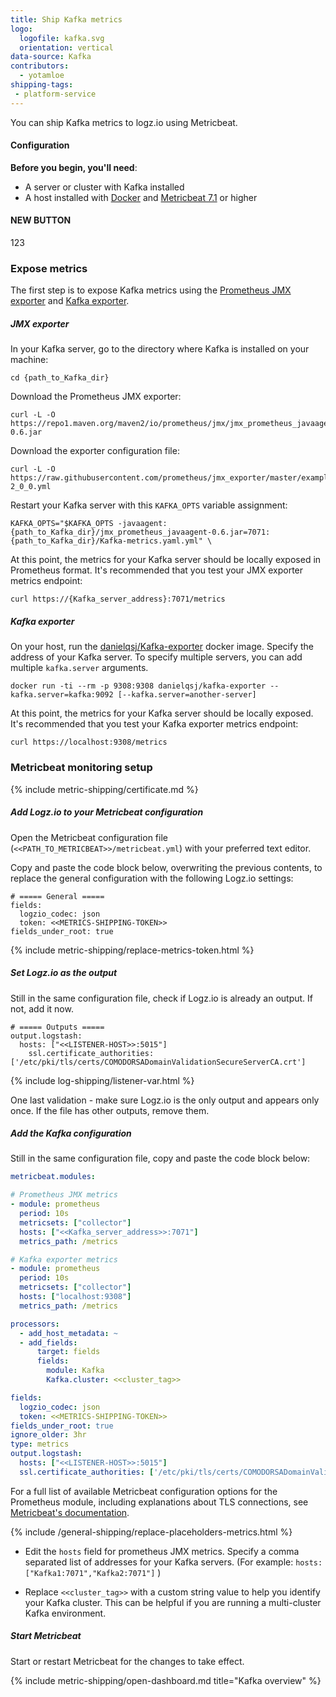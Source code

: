 ```yaml
---
title: Ship Kafka metrics
logo:
  logofile: kafka.svg
  orientation: vertical
data-source: Kafka
contributors:
  - yotamloe
shipping-tags:
 - platform-service
---
```


You can ship Kafka metrics to logz.io using Metricbeat.

#### Configuration

**Before you begin, you'll need**:

* A server or cluster with Kafka installed
* A host installed with [Docker](https://www.docker.com/get-started) and [Metricbeat 7.1](https://www.elastic.co/guide/en/beats/metricbeat/current/metricbeat-installation.html) or higher
#### NEW BUTTON
123
<!-- logzio-inject:grafana:dashboards-installation ids=['1m3Sqx6atnxPd7829LV2W5'] -->

### Expose metrics

The first step is to expose Kafka metrics using the [Prometheus JMX exporter](https://github.com/prometheus/jmx_exporter) and [Kafka exporter](https://hub.docker.com/r/danielqsj/kafka-exporter).

<div class="tasklist">

##### JMX exporter

In your Kafka server, go to the directory where Kafka is installed on your machine:

```shell
cd {path_to_Kafka_dir}
```

Download the Prometheus JMX exporter:

```shell
curl -L -O https://repo1.maven.org/maven2/io/prometheus/jmx/jmx_prometheus_javaagent/0.6/jmx_prometheus_javaagent-0.6.jar
```

Download the exporter configuration file:

```shell
curl -L -O https://raw.githubusercontent.com/prometheus/jmx_exporter/master/example_configs/Kafka-2_0_0.yml
```

Restart your Kafka server with this `KAFKA_OPTS` variable assignment:

```shell
KAFKA_OPTS="$KAFKA_OPTS -javaagent:{path_to_Kafka_dir}/jmx_prometheus_javaagent-0.6.jar=7071:{path_to_Kafka_dir}/Kafka-metrics.yaml.yml" \
```

At this point, the metrics for your Kafka server should be locally exposed in Prometheus format.
It's recommended that you test your JMX exporter metrics endpoint:

```shell
curl https://{Kafka_server_address}:7071/metrics
```


##### Kafka exporter

On your host, run the [danielqsj/Kafka-exporter](https://hub.docker.com/r/danielqsj/Kafka-exporter) docker image. Specify the address of your Kafka server. To specify multiple servers, you can add multiple `kafka.server` arguments.

```shell
docker run -ti --rm -p 9308:9308 danielqsj/kafka-exporter --kafka.server=kafka:9092 [--kafka.server=another-server]
```


At this point, the metrics for your Kafka server should be locally exposed.
It's recommended that you test your Kafka exporter metrics endpoint:

```shell
curl https://localhost:9308/metrics
```

### Metricbeat monitoring setup

{% include metric-shipping/certificate.md %}

##### Add Logz.io to your Metricbeat configuration

Open the Metricbeat configuration file (`<<PATH_TO_METRICBEAT>>/metricbeat.yml`) with your preferred text editor.

Copy and paste the code block below, overwriting the previous contents, to replace the general configuration with the following Logz.io settings:

```shell
# ===== General =====
fields:
  logzio_codec: json
  token: <<METRICS-SHIPPING-TOKEN>>
fields_under_root: true
```

{% include metric-shipping/replace-metrics-token.html %}


##### Set Logz.io as the output

Still in the same configuration file, check if Logz.io is already an output. If not, add it now.


```shell
# ===== Outputs =====
output.logstash:
  hosts: ["<<LISTENER-HOST>>:5015"]
    ssl.certificate_authorities: ['/etc/pki/tls/certs/COMODORSADomainValidationSecureServerCA.crt']
```

{% include log-shipping/listener-var.html %} 

One last validation - make sure Logz.io is the only output and appears only once.
If the file has other outputs, remove them.

##### Add the Kafka configuration

Still in the same configuration file, copy and paste the code block below:

```yaml
metricbeat.modules:

# Prometheus JMX metrics
- module: prometheus
  period: 10s
  metricsets: ["collector"]
  hosts: ["<<Kafka_server_address>>:7071"]
  metrics_path: /metrics

# Kafka exporter metrics
- module: prometheus
  period: 10s
  metricsets: ["collector"]
  hosts: ["localhost:9308"]
  metrics_path: /metrics

processors:
  - add_host_metadata: ~
  - add_fields:
      target: fields
      fields:
        module: Kafka
        Kafka.cluster: <<cluster_tag>>

fields:
  logzio_codec: json
  token: <<METRICS-SHIPPING-TOKEN>>
fields_under_root: true
ignore_older: 3hr
type: metrics
output.logstash:
  hosts: ["<<LISTENER-HOST>>:5015"]
  ssl.certificate_authorities: ['/etc/pki/tls/certs/COMODORSADomainValidationSecureServerCA.crt']
```

For a full list of available Metricbeat configuration options for the Prometheus module, including explanations about TLS connections, see [Metricbeat's documentation](https://www.elastic.co/guide/en/beats/metricbeat/current/metricbeat-module-prometheus.html).


{% include /general-shipping/replace-placeholders-metrics.html %}

* Edit the `hosts` field for prometheus JMX metrics. Specify a comma separated list of addresses for your Kafka servers. (For example: `hosts: ["Kafka1:7071","Kafka2:7071"]` )

* Replace `<<cluster_tag>>` with a custom string value to help you identify your Kafka cluster. This can be helpful if you are running a multi-cluster Kafka environment.

##### Start Metricbeat

Start or restart Metricbeat for the changes to take effect.

{% include metric-shipping/open-dashboard.md title="Kafka overview" %}

</div>
